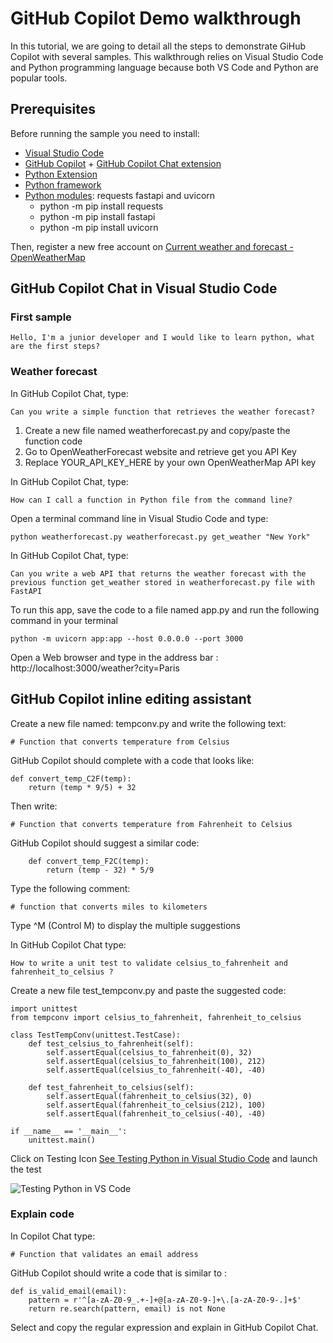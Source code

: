 # GitHub Copilot Demo walkthrough

In this tutorial, we are going to detail all the steps to demonstrate GiHub Copilot with several samples. This walkthrough relies on Visual Studio Code and Python programming language because both VS Code and Python are popular tools.

## Prerequisites

Before running the sample you need to install:

- [Visual Studio Code](https://code.visualstudio.com/download)
- [GitHub Copilot](https://code.visualstudio.com/docs/editor/artificial-intelligence#:~:text=The%20GitHub%20Copilot%20extension%20is,and%20even%20configure%20your%20editor.) + [GitHub Copilot Chat extension](https://marketplace.visualstudio.com/items?itemName=GitHub.copilot-chat)
- [Python Extension](https://marketplace.visualstudio.com/items?itemName=ms-python.python)
- [Python framework](https://www.python.org/downloads/)
- [Python modules](https://docs.python.org/3/installing/index.html): requests fastapi and uvicorn
  - python -m pip install requests
  - python -m pip install fastapi
  - python -m pip install uvicorn

Then, register a new free account on [Сurrent weather and forecast - OpenWeatherMap](https://openweathermap.org/)

## GitHub Copilot Chat in Visual Studio Code

### First sample

    Hello, I'm a junior developer and I would like to learn python, what are the first steps?

### Weather forecast

In GitHub Copilot Chat, type:

    Can you write a simple function that retrieves the weather forecast?

1) Create a new file named weatherforecast.py and copy/paste the
    function code
2) Go to OpenWeatherForecast website and retrieve get you API
    Key
3) Replace YOUR_API_KEY_HERE by your own OpenWeatherMap API key

In GitHub Copilot Chat, type:

    How can I call a function in Python file from the command line?

 Open a terminal command line in Visual Studio Code and type:

    python weatherforecast.py weatherforecast.py get_weather "New York"

In GitHub Copilot Chat, type:

    Can you write a web API that returns the weather forecast with the previous function get_weather stored in weatherforecast.py file with FastAPI

To run this app, save the code to a file named app.py and run the following command in your terminal

    python -m uvicorn app:app --host 0.0.0.0 --port 3000

Open a Web browser and type in the address bar : http://localhost:3000/weather?city=Paris

## GitHub Copilot inline editing assistant

Create a new file named: tempconv.py and write the following text:

    # Function that converts temperature from Celsius 

GitHub Copilot should complete with a code that looks like:

    def convert_temp_C2F(temp):
        return (temp * 9/5) + 32

Then write:

    # Function that converts temperature from Fahrenheit to Celsius

GitHub Copilot should suggest a similar code:

        def convert_temp_F2C(temp):
            return (temp - 32) * 5/9

Type the following comment:

    # function that converts miles to kilometers

Type ^M (Control M) to display the multiple suggestions

In GitHub Copilot Chat type:

    How to write a unit test to validate celsius_to_fahrenheit and fahrenheit_to_celsius ?

Create a new file test_tempconv.py and paste  the suggested code:

    import unittest
    from tempconv import celsius_to_fahrenheit, fahrenheit_to_celsius

    class TestTempConv(unittest.TestCase):
        def test_celsius_to_fahrenheit(self):
            self.assertEqual(celsius_to_fahrenheit(0), 32)
            self.assertEqual(celsius_to_fahrenheit(100), 212)
            self.assertEqual(celsius_to_fahrenheit(-40), -40)
        
        def test_fahrenheit_to_celsius(self):
            self.assertEqual(fahrenheit_to_celsius(32), 0)
            self.assertEqual(fahrenheit_to_celsius(212), 100)
            self.assertEqual(fahrenheit_to_celsius(-40), -40)

    if __name__ == '__main__':
        unittest.main()

Click on Testing Icon [See Testing Python in Visual Studio Code](https://code.visualstudio.com/docs/python/testing) and launch the test

![Testing Python in VS Code](https://code.visualstudio.com/assets/docs/python/testing/test-explorer-no-tests.png)


### Explain code

In Copilot Chat type:

    # Function that validates an email address

GitHub Copilot should write a code that is similar to :

    def is_valid_email(email):
        pattern = r'^[a-zA-Z0-9_.+-]+@[a-zA-Z0-9-]+\.[a-zA-Z0-9-.]+$'
        return re.search(pattern, email) is not None

Select and copy the regular expression and explain in GitHub Copilot Chat.